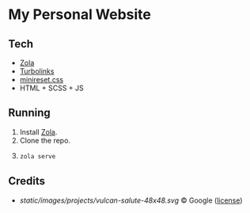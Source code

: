 # My Personal Website

## Tech

- [Zola](https://www.getzola.org/)
- [Turbolinks](https://github.com/turbolinks/turbolinks)
- [minireset.css](https://jgthms.com/minireset.css/)
- HTML + SCSS + JS

## Running

1. Install [Zola](https://www.getzola.org/).
2. Clone the repo.
4. ```sh
   zola serve
   ```

## Credits

- _static/images/projects/vulcan-salute-48x48.svg_ &copy; Google ([license](https://github.com/googlefonts/noto-emoji/blob/master/LICENSE))
